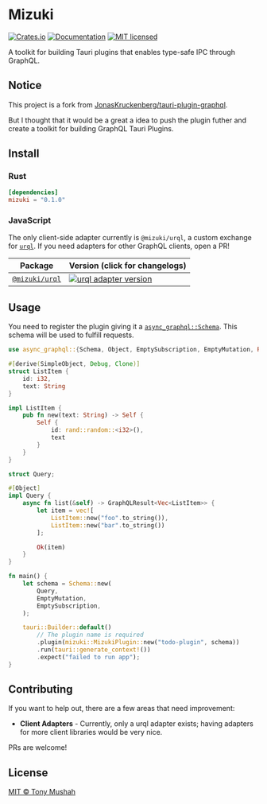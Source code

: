 # Mizuki

[![Crates.io][crates-badge]][crates-url]
[![Documentation][docs-badge]][docs-url]
[![MIT licensed][mit-badge]][mit-url]

[crates-badge]: https://img.shields.io/crates/v/mizuki.svg
[crates-url]: https://crates.io/crates/mizuki
[docs-badge]: https://img.shields.io/docsrs/mizuki.svg
[docs-url]: https://docs.rs/mizuki
[mit-badge]: https://img.shields.io/badge/license-MIT-blue.svg
[mit-url]: LICENSE

A toolkit for building Tauri plugins that enables type-safe IPC through GraphQL.

## Notice

This project is a fork from [JonasKruckenberg/tauri-plugin-graphql][initial-repo].

But I thought that it would be a great a idea to push the plugin futher
and create a toolkit for building GraphQL Tauri Plugins.

## Install

### Rust

```toml
[dependencies]
mizuki = "0.1.0"
```

### JavaScript

The only client-side adapter currently is `@mizuki/urql`, a custom exchange for [`urql`].
If you need adapters for other GraphQL clients, open a PR!

| Package                       | Version (click for changelogs) |
|-------------------------------|--------------------------------|
| [`@mizuki/urql`] | [![urql adapter version][urql-adapter-version-badge]][urql-adapter-changelog]

## Usage

You need to register the plugin giving it a [`async_graphql::Schema`]. This schema will be used to fulfill requests.

```rust
use async_graphql::{Schema, Object, EmptySubscription, EmptyMutation, Result as GraphQLResult, SimpleObject};

#[derive(SimpleObject, Debug, Clone)]
struct ListItem {
    id: i32,
    text: String
}

impl ListItem {
    pub fn new(text: String) -> Self {
        Self {
            id: rand::random::<i32>(),
            text
        }
    }
}

struct Query;

#[Object]
impl Query {
    async fn list(&self) -> GraphQLResult<Vec<ListItem>> {
        let item = vec![
            ListItem::new("foo".to_string()),
            ListItem::new("bar".to_string())
        ];

        Ok(item)
    }
}

fn main() {
    let schema = Schema::new(
        Query,
        EmptyMutation,
        EmptySubscription,
    );

    tauri::Builder::default()
        // The plugin name is required
        .plugin(mizuki::MizukiPlugin::new("todo-plugin", schema))
        .run(tauri::generate_context!())
        .expect("failed to run app");
}
```

## Contributing

If you want to help out, there are a few areas that need improvement:

- **Client Adapters** - Currently, only a urql adapter exists; having adapters for more client libraries would be very nice.

PRs are welcome!

## License

[MIT © Tony Mushah](./LICENSE)

[`@mizuki/urql`]: packages/urql
[urql-adapter-version-badge]: https://img.shields.io/npm/v/@mizuki/urql?label=%20
[urql-adapter-changelog]: packages/urql/CHANGELOG.md
[`urql`]: https://formidable.com/open-source/urql/
[`async_graphql::Schema`]: https://docs.rs/async-graphql/latest/async_graphql/struct.Schema.html
[initial-repo]: https://github.com/JonasKruckenberg/tauri-plugin-graphql
